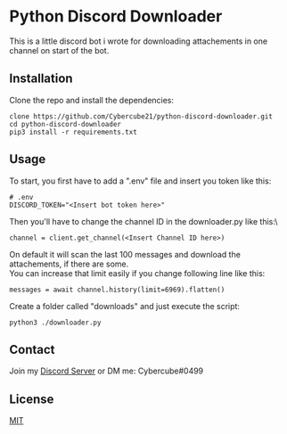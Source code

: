 
# Python Discord Downloader

This is a little discord bot i wrote for downloading attachements in one channel on start of the bot.

## Installation

Clone the repo and install the dependencies:

```shell
clone https://github.com/Cybercube21/python-discord-downloader.git
cd python-discord-downloader
pip3 install -r requirements.txt
```

## Usage
To start, you first have to add a ".env" file and insert you token like this:
```
# .env
DISCORD_TOKEN="<Insert bot token here>"
```

Then you'll have to change the channel ID in the downloader.py like this:\
```
channel = client.get_channel(<Insert Channel ID here>)
```
On default it will scan the last 100 messages and download the attachements, if there are some.\
You can increase that limit easily if you change following line like this:
```
messages = await channel.history(limit=6969).flatten()
```

Create a folder called "downloads" and just execute the script:
```shell
python3 ./downloader.py
```
## Contact 
Join my [Discord Server](https://discord.gg/4XYcD2Jk54) or DM me: Cybercube#0499

## License
[MIT](https://opensource.org/licenses/MIT)